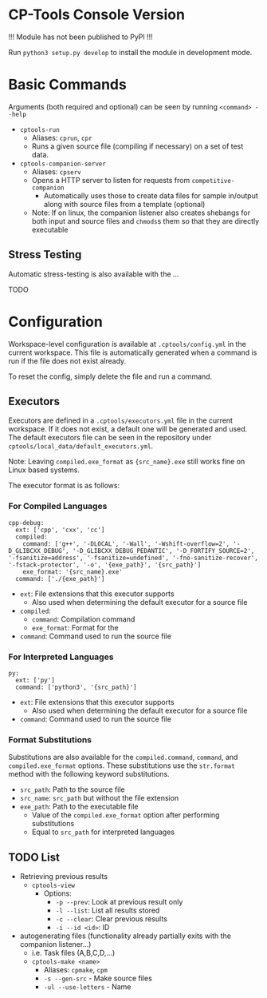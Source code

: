 # CP-Tools Console Version

!!! Module has not been published to PyPl !!!

Run `python3 setup.py develop` to install the module in development mode.

# Basic Commands

Arguments (both required and optional) can be seen by running `<command> --help`

- `cptools-run`
    - Aliases: `cprun`, `cpr`
    - Runs a given source file (compiling if necessary) on a set of test data.
- `cptools-companion-server`
    - Aliases: `cpserv`
    - Opens a HTTP server to listen for requests from `competitive-companion`
        - Automatically uses those to create data files for sample in/output along with source files from a template (optional)
    - Note: If on linux, the companion listener also creates shebangs for both input and source files and `chmods`s them so that they are directly executable

## Stress Testing

Automatic stress-testing is also available with the ...

TODO
   
# Configuration

Workspace-level configuration is available at `.cptools/config.yml` in the current workspace.  This file is automatically generated 
when a command is run if the file does not exist already.

To reset the config, simply delete the file and run a command.

## Executors

Executors are defined in a `.cptools/executors.yml` file in the current workspace.  If it does not exist, a default one will be generated
and used.  The default executors file can be seen in the repository under `cptools/local_data/default_executors.yml`.

Note: Leaving `compiled.exe_format` as `{src_name}.exe` still works fine on Linux based systems.

The executor format is as follows:

### For Compiled Languages

```
cpp-debug:
  ext: ['cpp', 'cxx', 'cc']
  compiled:
    command: ['g++', '-DLOCAL', '-Wall', '-Wshift-overflow=2', '-D_GLIBCXX_DEBUG', '-D_GLIBCXX_DEBUG_PEDANTIC', '-D_FORTIFY_SOURCE=2', '-fsanitize=address', '-fsanitize=undefined', '-fno-sanitize-recover', '-fstack-protector', '-o', '{exe_path}', '{src_path}']
    exe_format: '{src_name}.exe'
  command: ['./{exe_path}']
```

- `ext`: File extensions that this executor supports
    - Also used when determining the default executor for a source file
- `compiled`:
    - `command`: Compilation command
    - `exe_format`: Format for the 
- `command`: Command used to run the source file

### For Interpreted Languages

```
py:
  ext: ['py']
  command: ['python3', '{src_path}']
```

- `ext`: File extensions that this executor supports
    - Also used when determining the default executor for a source file
- `command`: Command used to run the source file

### Format Substitutions

Substitutions are also available for the `compiled.command`, `command`, and `compiled.exe_format` options.  These substitutions
use the `str.format` method with the following keyword substitutions.

- `src_path`: Path to the source file
- `src_name`: `src_path` but without the file extension
- `exe_path`: Path to the executable file
    - Value of the `compiled.exe_format` option after performing substitutions
    - Equal to `src_path` for interpreted languages

## TODO List

- Retrieving previous results
    - `cptools-view`
        - Options:
            - `-p --prev`: Look at previous result only
            - `-l --list`: List all results stored
            - `-c --clear`: Clear previous results
            - `-i --id <id>`: ID
- autogenerating files (functionality already partially exits with the companion listener...)
    - i.e. Task files (A,B,C,D,...)
    - `cptools-make <name>`
        - Aliases: `cpmake`, `cpm`
        - `-s --gen-src` - Make source files
        - `-ul --use-letters` - Name 
        
